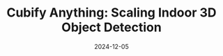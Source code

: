 ---
title: "Cubify Anything: Scaling Indoor 3D Object Detection"
authors: Justin Lazarow, <b>David Griffiths</b>, Gefen Kohavi, Francisco Crespo, Afshin Dehghan
collection: publications
redirect: https://arxiv.org/abs/2412.04458
layout: redirect
excerpt: We scale 3D object detection to every object in indoor scenes. Our work demonstrates that as we scale to smaller objects, 3D inductive priors become less valuable and a fully-transformer architecture out-performs SOTA 3D networks.
date: 2024-12-05
year: 2024
venue: arXiv
paperurl: https://arxiv.org/pdf/2412.04458
teaser: 'cubify.png'
---